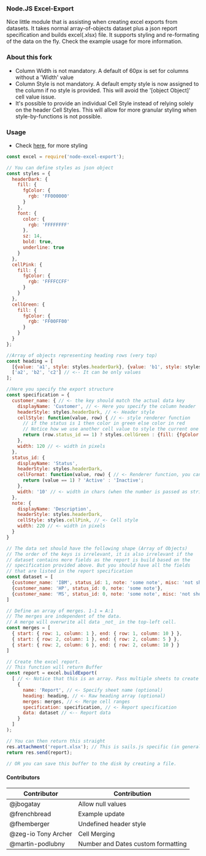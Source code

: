 ### Node.JS Excel-Export

Nice little module that is assisting when creating excel exports from datasets. It takes normal array-of-objects dataset plus a json report specification and builds excel(.xlsx) file. It supports styling and re-formating of the data on the fly. Check the example usage for more information.

### About this fork
* Column Width is not mandatory. A default of 60px is set for columns without a 'Width' value
* Column Style is not mandatory. A default empty style is now assigned to the column if no style is provided. This will avoid the '[object Object]' cell value issue.
* It's possible to provide an individual Cell Style instead of relying solely on the header Cell Styles. This will allow for more granular styling when style-by-functions is not possible.

### Usage

* Check [here](https://github.com/protobi/js-xlsx#cell-styles), for more styling
```javascript
const excel = require('node-excel-export');

// You can define styles as json object
const styles = {
  headerDark: {
    fill: {
      fgColor: {
        rgb: 'FF000000'
      }
    },
    font: {
      color: {
        rgb: 'FFFFFFFF'
      },
      sz: 14,
      bold: true,
      underline: true
    }
  },
  cellPink: {
    fill: {
      fgColor: {
        rgb: 'FFFFCCFF'
      }
    }
  },
  cellGreen: {
    fill: {
      fgColor: {
        rgb: 'FF00FF00'
      }
    }
  }
};

//Array of objects representing heading rows (very top)
const heading = [
  [{value: 'a1', style: styles.headerDark}, {value: 'b1', style: styles.headerDark}, {value: 'c1', style: styles.headerDark}],
  ['a2', 'b2', 'c2'] // <-- It can be only values
];

//Here you specify the export structure
const specification = {
  customer_name: { // <- the key should match the actual data key
    displayName: 'Customer', // <- Here you specify the column header
    headerStyle: styles.headerDark, // <- Header style
    cellStyle: function(value, row) { // <- style renderer function
      // if the status is 1 then color in green else color in red
      // Notice how we use another cell value to style the current one
      return (row.status_id == 1) ? styles.cellGreen : {fill: {fgColor: {rgb: 'FFFF0000'}}}; // <- Inline cell style is possible 
    },
    width: 120 // <- width in pixels
  },
  status_id: {
    displayName: 'Status',
    headerStyle: styles.headerDark,
    cellFormat: function(value, row) { // <- Renderer function, you can access also any row.property
      return (value == 1) ? 'Active' : 'Inactive';
    },
    width: '10' // <- width in chars (when the number is passed as string)
  },
  note: {
    displayName: 'Description',
    headerStyle: styles.headerDark,
    cellStyle: styles.cellPink, // <- Cell style
    width: 220 // <- width in pixels
  }
}

// The data set should have the following shape (Array of Objects)
// The order of the keys is irrelevant, it is also irrelevant if the
// dataset contains more fields as the report is build based on the
// specification provided above. But you should have all the fields
// that are listed in the report specification
const dataset = [
  {customer_name: 'IBM', status_id: 1, note: 'some note', misc: 'not shown'},
  {customer_name: 'HP', status_id: 0, note: 'some note'},
  {customer_name: 'MS', status_id: 0, note: 'some note', misc: 'not shown'}
]

// Define an array of merges. 1-1 = A:1
// The merges are independent of the data.
// A merge will overwrite all data _not_ in the top-left cell.
const merges = [
  { start: { row: 1, column: 1 }, end: { row: 1, column: 10 } },
  { start: { row: 2, column: 1 }, end: { row: 2, column: 5 } },
  { start: { row: 2, column: 6 }, end: { row: 2, column: 10 } }
]

// Create the excel report.
// This function will return Buffer
const report = excel.buildExport(
  [ // <- Notice that this is an array. Pass multiple sheets to create multi sheet report
    {
      name: 'Report', // <- Specify sheet name (optional)
      heading: heading, // <- Raw heading array (optional)
      merges: merges, // <- Merge cell ranges
      specification: specification, // <- Report specification
      data: dataset // <-- Report data
    }
  ]
);

// You can then return this straight
res.attachment('report.xlsx'); // This is sails.js specific (in general you need to set headers)
return res.send(report);

// OR you can save this buffer to the disk by creating a file.
```

#### Contributors
| Contributor   | Contribution   |
| --- | --- |
| @jbogatay | Allow null values |
| @frenchbread | Example update |
| @fhemberger | Undefined header style |
| @zeg-io Tony Archer | Cell Merging |
| @martin-podlubny | Number and Dates custom formatting |
